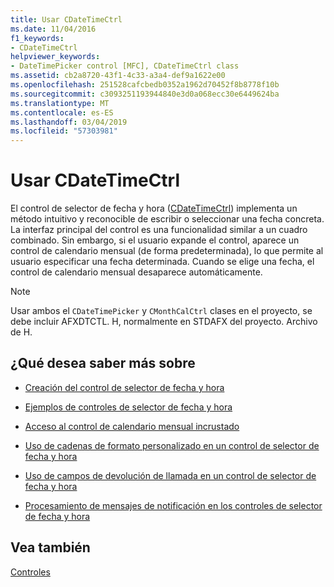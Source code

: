 ```yaml
---
title: Usar CDateTimeCtrl
ms.date: 11/04/2016
f1_keywords:
- CDateTimeCtrl
helpviewer_keywords:
- DateTimePicker control [MFC], CDateTimeCtrl class
ms.assetid: cb2a8720-43f1-4c33-a3a4-def9a1622e00
ms.openlocfilehash: 251528cafcbedb0352a1962d70452f8b8778f10b
ms.sourcegitcommit: c3093251193944840e3d0a068ecc30e6449624ba
ms.translationtype: MT
ms.contentlocale: es-ES
ms.lasthandoff: 03/04/2019
ms.locfileid: "57303981"
---
```

# <a name="using-cdatetimectrl"></a>Usar CDateTimeCtrl

El control de selector de fecha y hora ([CDateTimeCtrl](../mfc/reference/cdatetimectrl-class.md)) implementa un método intuitivo y reconocible de escribir o seleccionar una fecha concreta. La interfaz principal del control es una funcionalidad similar a un cuadro combinado. Sin embargo, si el usuario expande el control, aparece un control de calendario mensual (de forma predeterminada), lo que permite al usuario especificar una fecha determinada. Cuando se elige una fecha, el control de calendario mensual desaparece automáticamente.

> [!NOTE]
>  Usar ambos el `CDateTimePicker` y `CMonthCalCtrl` clases en el proyecto, se debe incluir AFXDTCTL. H, normalmente en STDAFX del proyecto. Archivo de H.

## <a name="what-do-you-want-to-know-more-about"></a>¿Qué desea saber más sobre

- [Creación del control de selector de fecha y hora](../mfc/creating-the-date-and-time-picker-control.md)

- [Ejemplos de controles de selector de fecha y hora](../mfc/date-and-time-picker-control-examples.md)

- [Acceso al control de calendario mensual incrustado](../mfc/accessing-the-embedded-month-calendar-control.md)

- [Uso de cadenas de formato personalizado en un control de selector de fecha y hora](../mfc/using-custom-format-strings-in-a-date-and-time-picker-control.md)

- [Uso de campos de devolución de llamada en un control de selector de fecha y hora](../mfc/using-callback-fields-in-a-date-and-time-picker-control.md)

- [Procesamiento de mensajes de notificación en los controles de selector de fecha y hora](../mfc/processing-notification-messages-in-date-and-time-picker-controls.md)

## <a name="see-also"></a>Vea también

[Controles](../mfc/controls-mfc.md)
